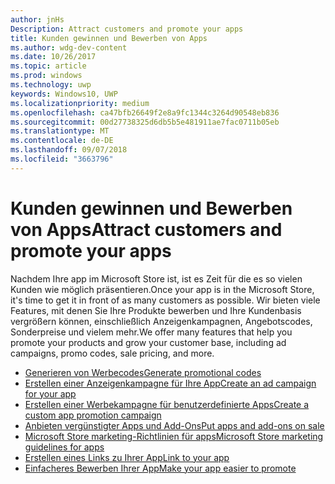 ```yaml
---
author: jnHs
Description: Attract customers and promote your apps
title: Kunden gewinnen und Bewerben von Apps
ms.author: wdg-dev-content
ms.date: 10/26/2017
ms.topic: article
ms.prod: windows
ms.technology: uwp
keywords: Windows10, UWP
ms.localizationpriority: medium
ms.openlocfilehash: ca47bfb26649f2e8a9fc1344c3264d90548eb836
ms.sourcegitcommit: 00d27738325d6db5b5e481911ae7fac0711b05eb
ms.translationtype: MT
ms.contentlocale: de-DE
ms.lasthandoff: 09/07/2018
ms.locfileid: "3663796"
---
```

# <a name="attract-customers-and-promote-your-apps"></a><span data-ttu-id="f26d6-103">Kunden gewinnen und Bewerben von Apps</span><span class="sxs-lookup"><span data-stu-id="f26d6-103">Attract customers and promote your apps</span></span>

<span data-ttu-id="f26d6-104">Nachdem Ihre app im Microsoft Store ist, ist es Zeit für die es so vielen Kunden wie möglich präsentieren.</span><span class="sxs-lookup"><span data-stu-id="f26d6-104">Once your app is in the Microsoft Store, it's time to get it in front of as many customers as possible.</span></span> <span data-ttu-id="f26d6-105">Wir bieten viele Features, mit denen Sie Ihre Produkte bewerben und Ihre Kundenbasis vergrößern können, einschließlich Anzeigenkampagnen, Angebotscodes, Sonderpreise und vielem mehr.</span><span class="sxs-lookup"><span data-stu-id="f26d6-105">We offer many features that help you promote your products and grow your customer base, including ad campaigns, promo codes, sale pricing, and more.</span></span>

-   [<span data-ttu-id="f26d6-106">Generieren von Werbecodes</span><span class="sxs-lookup"><span data-stu-id="f26d6-106">Generate promotional codes</span></span>](generate-promotional-codes.md)
-   [<span data-ttu-id="f26d6-107">Erstellen einer Anzeigenkampagne für Ihre App</span><span class="sxs-lookup"><span data-stu-id="f26d6-107">Create an ad campaign for your app</span></span>](create-an-ad-campaign-for-your-app.md)
-   [<span data-ttu-id="f26d6-108">Erstellen einer Werbekampagne für benutzerdefinierte Apps</span><span class="sxs-lookup"><span data-stu-id="f26d6-108">Create a custom app promotion campaign</span></span>](create-a-custom-app-promotion-campaign.md)
-   [<span data-ttu-id="f26d6-109">Anbieten vergünstigter Apps und Add-Ons</span><span class="sxs-lookup"><span data-stu-id="f26d6-109">Put apps and add-ons on sale</span></span>](put-apps-and-add-ons-on-sale.md)
-   [<span data-ttu-id="f26d6-110">Microsoft Store marketing-Richtlinien für apps</span><span class="sxs-lookup"><span data-stu-id="f26d6-110">Microsoft Store marketing guidelines for apps</span></span>](app-marketing-guidelines.md)
-   [<span data-ttu-id="f26d6-111">Erstellen eines Links zu Ihrer App</span><span class="sxs-lookup"><span data-stu-id="f26d6-111">Link to your app</span></span>](link-to-your-app.md)
-   [<span data-ttu-id="f26d6-112">Einfacheres Bewerben Ihrer App</span><span class="sxs-lookup"><span data-stu-id="f26d6-112">Make your app easier to promote</span></span>](make-your-app-easier-to-promote.md)

 

 
